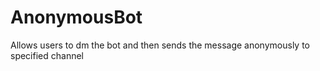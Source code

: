 # AnonymousBot
Allows users to dm the bot and then sends the message anonymously to specified channel
